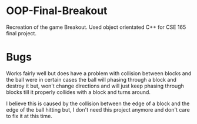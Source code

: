 # OOP-Final-Breakout
Recreation of the game Breakout.
Used object orientated C++ for CSE 165 final project.
# Bugs
Works fairly well but does have a problem with collision between blocks and the ball were in certain cases the ball will phasing through a block and destroy it but, won't change directions and will just keep phasing through blocks till it properly collides with a block and turns around. 

I believe this is caused by the collision between the edge of a block and the edge of the ball hitting but, I don't need this project anymore and don't care to fix it at this time.
